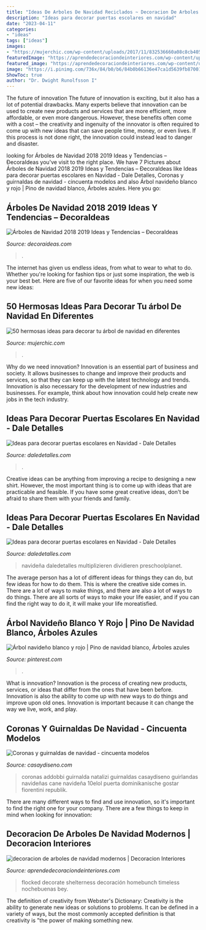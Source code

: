 ```yaml
---
title: "Ideas De Arboles De Navidad Reciclados ~ Decoracion De Arboles De Navidad Modernos"
description: "Ideas para decorar puertas escolares en navidad"
date: "2023-04-11"
categories:
- "ideas"
tags: ["ideas"]
images:
- "https://mujerchic.com/wp-content/uploads/2017/11/832536660a08c8cb40595db861893a9f.jpg"
featuredImage: "https://aprendedecoraciondeinteriores.com/wp-content/uploads/2018/09/decoracion-de-arboles-de-navidad-modernos-2.jpg"
featured_image: "https://aprendedecoraciondeinteriores.com/wp-content/uploads/2018/09/decoracion-de-arboles-de-navidad-modernos-2.jpg"
image: "https://i.pinimg.com/736x/84/b0/b6/84b0b66136e47ca1d5639fb8700139ca.jpg"
ShowToc: true
author: "Dr. Dwight Runolfsson I"
---
```



The future of innovation
The future of innovation is exciting, but it also has a lot of potential drawbacks. Many experts believe that innovation can be used to create new products and services that are more efficient, more affordable, or even more dangerous. However, these benefits often come with a cost – the creativity and ingenuity of the innovator is often required to come up with new ideas that can save people time, money, or even lives. If this process is not done right, the innovation could instead lead to danger and disaster.

	

		
looking for Árboles de Navidad 2018 2019 Ideas y Tendencias – ÐecoraIdeas you've visit to the right place. We have 7 Pictures about Árboles de Navidad 2018 2019 Ideas y Tendencias – ÐecoraIdeas like Ideas para decorar puertas escolares en Navidad - Dale Detalles, Coronas y guirnaldas de navidad - cincuenta modelos and also Árbol navideño blanco y rojo | Pino de navidad blanco, Árboles azules. Here you go:
		
    
## Árboles De Navidad 2018 2019 Ideas Y Tendencias – ÐecoraIdeas

<img loading=lazy src="https://decoraideas.com/wp-content/uploads/2016/05/12-4.jpg" onerror="this.onerror=null;this.src='https://tse2.mm.bing.net/th?id=OIP.hsCW353bk819XUZZAJPHJQHaLH&amp;pid=15.1';" alt="Árboles de Navidad 2018 2019 Ideas y Tendencias – ÐecoraIdeas">

_Source: decoraideas.com_

>. 

	

The internet has given us endless ideas, from what to wear to what to do. Whether you're looking for fashion tips or just some inspiration, the web is your best bet. Here are five of our favorite ideas for when you need some new ideas: 

    
## 50 Hermosas Ideas Para Decorar Tu árbol De Navidad En Diferentes

<img loading=lazy src="https://mujerchic.com/wp-content/uploads/2017/11/832536660a08c8cb40595db861893a9f.jpg" onerror="this.onerror=null;this.src='https://tse3.mm.bing.net/th?id=OIP.1wEQlcJ1kaGS6WxKXP_ULAHaLH&amp;pid=15.1';" alt="50 hermosas ideas para decorar tu árbol de navidad en diferentes">

_Source: mujerchic.com_

>. 

	

Why do we need innovation?
Innovation is an essential part of business and society. It allows businesses to change and improve their products and services, so that they can keep up with the latest technology and trends. Innovation is also necessary for the development of new industries and businesses. For example, think about how innovation could help create new jobs in the tech industry.

    
## Ideas Para Decorar Puertas Escolares En Navidad - Dale Detalles

<img loading=lazy src="https://www.daledetalles.com/wp-content/uploads/2017/10/Idea-para-decorar-puertas-escolares-en-Navidad2.jpg" onerror="this.onerror=null;this.src='https://tse2.mm.bing.net/th?id=OIP.BIRqVN17eNUT01YskxtJRQHaK3&amp;pid=15.1';" alt="Ideas para decorar puertas escolares en Navidad - Dale Detalles">

_Source: daledetalles.com_

>. 

	

Creative ideas can be anything from improving a recipe to designing a new shirt. However, the most important thing is to come up with ideas that are practicable and feasible. If you have some great creative ideas, don't be afraid to share them with your friends and family.

    
## Ideas Para Decorar Puertas Escolares En Navidad - Dale Detalles

<img loading=lazy src="https://i1.wp.com/www.daledetalles.com/wp-content/uploads/2017/10/Ideas-para-decorar-puertas-escolares-en-Navidad9.png?resize=550%2C824" onerror="this.onerror=null;this.src='https://tse4.mm.bing.net/th?id=OIP.P-Z277kDPTj0gNF6Xt40pQHaLG&amp;pid=15.1';" alt="Ideas para decorar puertas escolares en Navidad - Dale Detalles">

_Source: daledetalles.com_

>navideña daledetalles multiplizieren dividieren preschoolplanet. 

	

The average person has a lot of different ideas for things they can do, but few ideas for how to do them. This is where the creative side comes in. There are a lot of ways to make things, and there are also a lot of ways to do things. There are all sorts of ways to make your life easier, and if you can find the right way to do it, it will make your life moreatisfied.

    
## Árbol Navideño Blanco Y Rojo | Pino De Navidad Blanco, Árboles Azules

<img loading=lazy src="https://i.pinimg.com/736x/84/b0/b6/84b0b66136e47ca1d5639fb8700139ca.jpg" onerror="this.onerror=null;this.src='https://tse4.mm.bing.net/th?id=OIP.OcowzvKxYdLzaAHmS7g9agHaNb&amp;pid=15.1';" alt="Árbol navideño blanco y rojo | Pino de navidad blanco, Árboles azules">

_Source: pinterest.com_

>. 

	

What is innovation?
Innovation is the process of creating new products, services, or ideas that differ from the ones that have been before. Innovation is also the ability to come up with new ways to do things and improve upon old ones. Innovation is important because it can change the way we live, work, and play.

    
## Coronas Y Guirnaldas De Navidad - Cincuenta Modelos

<img loading=lazy src="https://casaydiseno.com/wp-content/uploads/2015/08/guirnalda-puerta.roja-blanca.jpg" onerror="this.onerror=null;this.src='https://tse4.mm.bing.net/th?id=OIP.nOypyhO9SIr6EqKQgAXnWgHaJ3&amp;pid=15.1';" alt="Coronas y guirnaldas de navidad - cincuenta modelos">

_Source: casaydiseno.com_

>coronas addobbi guirnalda natalizi guirnaldas casaydiseno guirlandas navideñas cane navideña 10elol puerta dominikanische gostar fiorentini republik. 

	

There are many different ways to find and use innovation, so it's important to find the right one for your company. There are a few things to keep in mind when looking for innovation: 

    
## Decoracion De Arboles De Navidad Modernos | Decoracion Interiores

<img loading=lazy src="https://aprendedecoraciondeinteriores.com/wp-content/uploads/2018/09/decoracion-de-arboles-de-navidad-modernos-2.jpg" onerror="this.onerror=null;this.src='https://tse2.mm.bing.net/th?id=OIP.tOpNUP9zEt_1J7_1BjC9nwHaLH&amp;pid=15.1';" alt="decoracion de arboles de navidad modernos | Decoracion Interiores">

_Source: aprendedecoraciondeinteriores.com_

>flocked decorate shelterness decoración homebunch timeless nochebuenas bey. 

	

The definition of creativity from Webster's Dictionary:
Creativity is the ability to generate new ideas or solutions to problems. It can be defined in a variety of ways, but the most commonly accepted definition is that creativity is "the power of making something new.

